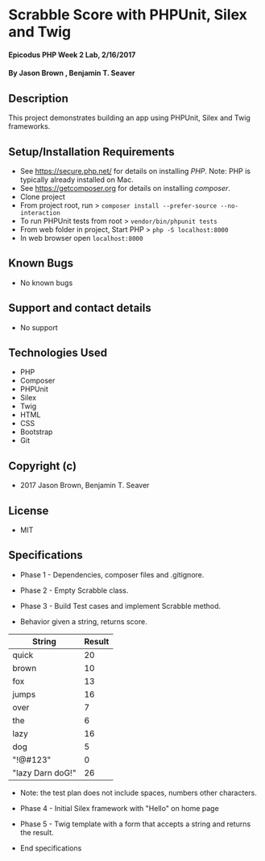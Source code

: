 # Scrabble Score with PHPUnit, Silex and Twig

#### Epicodus PHP Week 2 Lab, 2/16/2017

#### By Jason Brown , Benjamin T. Seaver

## Description

This project demonstrates building an app using PHPUnit, Silex and Twig frameworks.

## Setup/Installation Requirements
* See https://secure.php.net/ for details on installing _PHP_.  Note: PHP is typically already installed on Mac.
* See https://getcomposer.org for details on installing _composer_.
* Clone project
* From project root, run > `composer install --prefer-source --no-interaction`
* To run PHPUnit tests from root > `vendor/bin/phpunit tests`
* From web folder in project, Start PHP > `php -S localhost:8000`
* In web browser open `localhost:8000`

## Known Bugs
* No known bugs

## Support and contact details
* No support

## Technologies Used
* PHP
* Composer
* PHPUnit
* Silex
* Twig
* HTML
* CSS
* Bootstrap
* Git

## Copyright (c)
* 2017 Jason Brown, Benjamin T. Seaver

## License
* MIT

## Specifications
* Phase 1 - Dependencies, composer files and .gitignore.
* Phase 2 - Empty Scrabble class.
* Phase 3 - Build Test cases and implement Scrabble method.

* Behavior given a string, returns score.

| String              | Result             |
|--------------|----------------------------|
| quick          |     20           |  
| brown          |     10 |  
| fox          |     13 |
| jumps         |     16 |
| over          |     7 |
| the          |     6 |
| lazy          |     16 |                                 
| dog          |     5 |
| "!@#123"     |     0   |
| "lazy Darn doG!" | 26  |

* Note: the test plan does not include spaces, numbers other characters.

* Phase 4 - Initial Silex framework with "Hello" on home page
* Phase 5 - Twig template with a form that accepts a string and returns the result.

* End specifications
